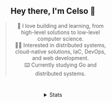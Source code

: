 <div align="center">

## Hey there, I'm Celso 🙂

<div style="max-width: 300px; ">

> 🦉 I love building and learning, from high-level solutions to low-level computer science.<br>
> 🧙‍♂️ Interested in distributed systems, cloud-native solutions, IaC, DevOps, and web development.<br>
> ⌨️ Currently studying Go and distributed systems.<br>

</div>

#

<details>
<summary>Stats</summary>

<cr/>

<div style="max-width: 700px;" align="center">

<!--START_SECTION:waka-->

```txt
From: 02 September 2023 - To: 02 October 2023

Markdown          43 hrs 27 mins  ████████▒░░░░░░░░░░░░░░░░   33.10 %
Go                37 hrs 22 mins  ███████░░░░░░░░░░░░░░░░░░   28.46 %
Python            20 hrs 58 mins  ████░░░░░░░░░░░░░░░░░░░░░   15.98 %
YAML              7 hrs 56 mins   █▓░░░░░░░░░░░░░░░░░░░░░░░   06.04 %
Lua               3 hrs 3 mins    ▓░░░░░░░░░░░░░░░░░░░░░░░░   02.32 %
```

<!--END_SECTION:waka-->

</div>
  
<div>

<img src="http://github-readme-stats.vercel.app/api/top-langs/?username=celsobenedetti&layout=compact&custom_title=Languages&include_all_commits=true&count_private=true&langs_count=6&theme=transparent&bg_color=00000000" height="180em"/>
<img src="https://streak-stats.demolab.com?user=celsobenedetti&theme=transparent" height="180rem"/>

</div>

#

<a href="https://wakatime.com/@8a52c0fd-ec78-403a-81d0-07c674c564b3" title="Time coded since Jan 17 2022">
<img src="https://wakatime.com/badge/user/8a52c0fd-ec78-403a-81d0-07c674c564b3.svg" alt="Wakatime 2022" title="Time coded since Jan 17 2022" />
</a>

</details>

</div>
